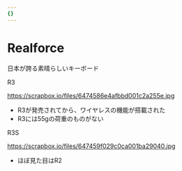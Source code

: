 ```yaml
---
{}
---
```

# Realforce

日本が誇る素晴らしいキーボード

R3

https://scrapbox.io/files/6474586e4afbbd001c2a255e.jpg

- R3が発売されてから、ワイヤレスの機能が搭載された  
- R3には55gの荷重のものがない  

R3S

https://scrapbox.io/files/647459f029c0ca001ba29040.jpg

- ほぼ見た目はR2